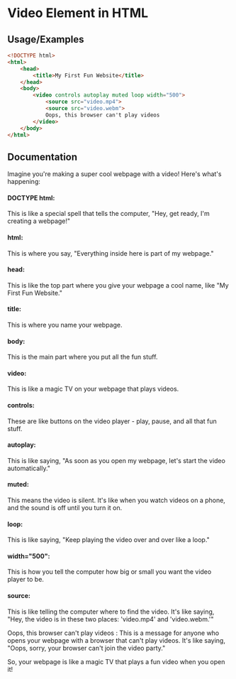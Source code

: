 # Video Element in HTML

## Usage/Examples

```html
<!DOCTYPE html>
<html>
    <head>
        <title>My First Fun Website</title>
    </head>
    <body>
        <video controls autoplay muted loop width="500">
            <source src="video.mp4">
            <source src="video.webm">
            Oops, this browser can't play videos
        </video>
    </body>
</html>

```


## Documentation

Imagine you're making a super cool webpage with a video! Here's what's happening:

#### DOCTYPE html: 
This is like a special spell that tells the computer, "Hey, get ready, I'm creating a webpage!"

#### html: 
This is where you say, "Everything inside here is part of my webpage."

#### head: 
This is like the top part where you give your webpage a cool name, like "My First Fun Website."

#### title: 
This is where you name your webpage.

#### body: 
This is the main part where you put all the fun stuff.

#### video: 
This is like a magic TV on your webpage that plays videos.

#### controls: 
These are like buttons on the video player - play, pause, and all that fun stuff.

#### autoplay: 
This is like saying, "As soon as you open my webpage, let's start the video automatically."

#### muted: 
This means the video is silent. It's like when you watch videos on a phone, and the sound is off until you turn it on.

#### loop: 
This is like saying, "Keep playing the video over and over like a loop."

#### width="500": 
This is how you tell the computer how big or small you want the video player to be.

#### source: 
This is like telling the computer where to find the video. It's like saying, "Hey, the video is in these two places: 'video.mp4' and 'video.webm.'"

Oops, this browser can't play videos : This is a message for anyone who opens your webpage with a browser that can't play videos. It's like saying, "Oops, sorry, your browser can't join the video party."

So, your webpage is like a magic TV that plays a fun video when you open it! 

